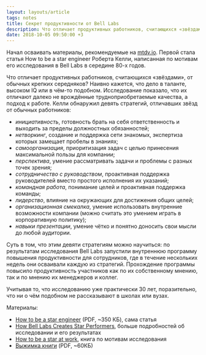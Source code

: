 ```yaml
---
layout: layouts/article
tags: notes
title: Секрет продуктивности от Bell Labs
description: Что отличает продуктивных работников, считающихся «звёздами», от обычных крепких середняков? Наивно кажется, что дело в таланте, высоком IQ или в чём-то подобном. Исследование Роберта Келли показало, что их отличают далеко не врождённые трудноприобретаемые качества, а подход к работе.
date: 2018-10-05 09:50:00 +3
---
```

Начал осваивать материалы, рекомендуемые на [mtdv.io](http://mtdv.io). Первой стала статья How to be a star engineer Роберта Келли, написанная по мотивам его исследования в Bell Labs в середине 80-х годов.

Что отличает продуктивных работников, считающихся «звёздами», от обычных крепких середняков? Наивно кажется, что дело в таланте, высоком IQ или в чём-то подобном. Исследование показало, что их отличают далеко не врождённые трудноприобретаемые качества, а подход к работе. Келли обнаружил девять стратегий, отличавших звёзд от обычных работников:

- _инициативность_, готовность брать на себя ответственность и выходить за пределы должностных обязанностей;
- _нетворкинг_, создание и поддержка сети знакомых, экспертиза которых замещает пробелы в знаниях;
- _самоорганизация_, приоритизация задач с целью принесения максимальной пользы для компании;
- _перспектива_, умение рассматривать задачи и проблемы с разных точек зрения;
- _сотрудничество с руководством_, проактивная поддержка руководителей вместо простого исполнения их указаний;
- _командная работа_, понимание целей и проактивная поддержка команды;
- _лидерство_, влияние на окружающих для достижения общих целей;
- _организационная смекалка_, умение использовать внутренние возможности компании (можно считать это умением играть в корпоративную политику);
- _навыки презентации_, умение чётко и понятно доносить свои мысли до любой аудитории.

Суть в том, что этим девяти стратегиям можно научиться: по результатам исследования Bell Labs запустили внутреннюю программу повышения продуктивности для сотрудников, где в течение нескольких недель они осваивали каждую из стратегий. Прохождение программы повысило продуктивность участников как по их собственному мнению, так и по мнению их менеджеров и коллег.

Учитывая то, что исследованию уже практически 30 лет, поразительно, что ни о чём подобном не рассказывают в школах или вузах.

Материалы:

- [How to be a star engineer](https://vlsicad.ucsd.edu/Research/Advice/star_engineer.pdf) (PDF, ~350 КБ), сама статья
- [How Bell Labs Creates Star Performers](https://hbr.org/1993/07/how-bell-labs-creates-star-performers), больше подробностей об исследовании и его результатах
- [How to be a star at work](https://www.goodreads.com/book/show/1694152.How_to_Be_a_Star_at_Work), книга по мотивам исследования
- [Выжимка книги](http://qcseminars.com/files/2011/01/How-to-Be-a-Star-At-Work1.pdf) (PDF, ~60КБ)
